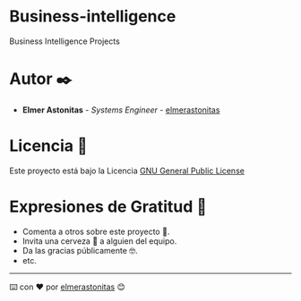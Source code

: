 # Business-intelligence
Business Intelligence Projects

# Autor ✒️

* **Elmer Astonitas** - *Systems Engineer* - [elmerastonitas](https://github.com/elmerastonitas)

# Licencia 📄

Este proyecto está bajo la Licencia [GNU General Public License](https://github.com/elmerastonitas/Business-intelligence/blob/master/LICENSE)

# Expresiones de Gratitud 🎁

* Comenta a otros sobre este proyecto 📢.
* Invita una cerveza 🍺 a alguien del equipo.
* Da las gracias públicamente 🤓.
* etc.

---

⌨️ con ❤️ por [elmerastonitas](https://github.com/elmerastonitas) 😊
